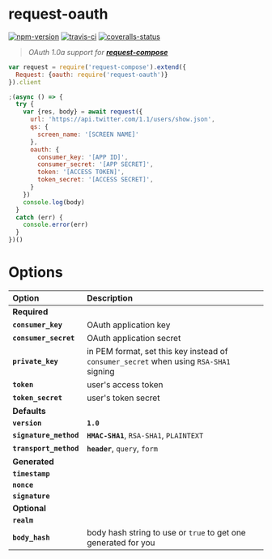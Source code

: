 
# request-oauth

[![npm-version]][npm] [![travis-ci]][travis] [![coveralls-status]][coveralls]

> _OAuth 1.0a support for **[request-compose]**_

```js
var request = require('request-compose').extend({
  Request: {oauth: require('request-oauth')}
}).client

;(async () => {
  try {
    var {res, body} = await request({
      url: 'https://api.twitter.com/1.1/users/show.json',
      qs: {
        screen_name: '[SCREEN NAME]'
      },
      oauth: {
        consumer_key: '[APP ID]',
        consumer_secret: '[APP SECRET]',
        token: '[ACCESS TOKEN]',
        token_secret: '[ACCESS SECRET]',
      }
    })
    console.log(body)
  }
  catch (err) {
    console.error(err)
  }
})()
```


# Options

| Option                 | Description
| :-                     | :-
| **Required**           |
| **`consumer_key`**     | OAuth application key
| **`consumer_secret`**  | OAuth application secret
| **`private_key`**      | in PEM format, set this key instead of `consumer_secret` when using `RSA-SHA1` signing
| **`token`**            | user's access token
| **`token_secret`**     | user's token secret
| **Defaults**           |
| **`version`**          | **`1.0`**
| **`signature_method`** | **`HMAC-SHA1`**, `RSA-SHA1`, `PLAINTEXT`
| **`transport_method`** | **`header`**, `query`, `form`
| **Generated**          |
| **`timestamp`**        |
| **`nonce`**            |
| **`signature`**        |
| **Optional**           |
| **`realm`**            |
| **`body_hash`**        | body hash string to use or `true` to get one generated for you


  [npm-version]: https://img.shields.io/npm/v/request-oauth.svg?style=flat-square (NPM Package Version)
  [travis-ci]: https://img.shields.io/travis/simov/request-oauth/master.svg?style=flat-square (Build Status - Travis CI)
  [coveralls-status]: https://img.shields.io/coveralls/simov/request-oauth.svg?style=flat-square (Test Coverage - Coveralls)

  [npm]: https://www.npmjs.com/package/request-oauth
  [travis]: https://travis-ci.org/simov/request-oauth
  [coveralls]: https://coveralls.io/github/simov/request-oauth

  [request-compose]: https://www.npmjs.com/package/request-compose
  [examples]: https://github.com/simov/request-compose#examples
